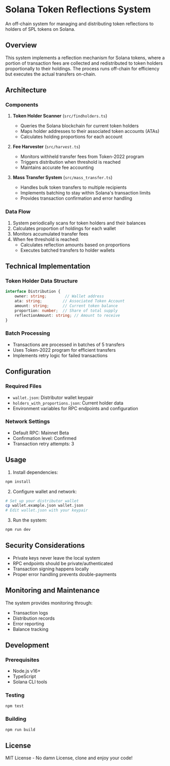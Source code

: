 # Solana Token Reflections System

An off-chain system for managing and distributing token reflections to holders of SPL tokens on Solana.

## Overview

This system implements a reflection mechanism for Solana tokens, where a portion of transaction fees are collected and redistributed to token holders proportionally to their holdings. The process runs off-chain for efficiency but executes the actual transfers on-chain.

## Architecture

### Components

1. **Token Holder Scanner** (`src/findholders.ts`)
   - Queries the Solana blockchain for current token holders
   - Maps holder addresses to their associated token accounts (ATAs)
   - Calculates holding proportions for each account

2. **Fee Harvester** (`src/harvest.ts`)
   - Monitors withheld transfer fees from Token-2022 program
   - Triggers distribution when threshold is reached
   - Maintains accurate fee accounting

3. **Mass Transfer System** (`src/mass_transfer.ts`)
   - Handles bulk token transfers to multiple recipients
   - Implements batching to stay within Solana's transaction limits
   - Provides transaction confirmation and error handling

### Data Flow

1. System periodically scans for token holders and their balances
2. Calculates proportion of holdings for each wallet
3. Monitors accumulated transfer fees
4. When fee threshold is reached:
   - Calculates reflection amounts based on proportions
   - Executes batched transfers to holder wallets

## Technical Implementation

### Token Holder Data Structure

```typescript
interface Distribution {
    owner: string;        // Wallet address
    ata: string;         // Associated Token Account
    amount: string;      // Current token balance
    proportion: number;  // Share of total supply
    reflectionAmount: string; // Amount to receive
}
```

### Batch Processing

- Transactions are processed in batches of 5 transfers
- Uses Token-2022 program for efficient transfers
- Implements retry logic for failed transactions

## Configuration

### Required Files

- `wallet.json`: Distributor wallet keypair
- `holders_with_proportions.json`: Current holder data
- Environment variables for RPC endpoints and configuration

### Network Settings

- Default RPC: Mainnet Beta
- Confirmation level: Confirmed
- Transaction retry attempts: 3

## Usage

1. Install dependencies:
```bash
npm install
```

2. Configure wallet and network:
```bash
# Set up your distributor wallet
cp wallet.example.json wallet.json
# Edit wallet.json with your keypair
```

3. Run the system:
```bash
npm run dev
```

## Security Considerations

- Private keys never leave the local system
- RPC endpoints should be private/authenticated
- Transaction signing happens locally
- Proper error handling prevents double-payments

## Monitoring and Maintenance

The system provides monitoring through:
- Transaction logs
- Distribution records
- Error reporting
- Balance tracking

## Development

### Prerequisites
- Node.js v16+
- TypeScript
- Solana CLI tools

### Testing
```bash
npm test
```

### Building
```bash
npm run build
```

## License

MIT License - No damn License, clone and enjoy your code!